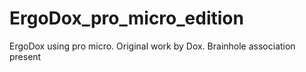 # ErgoDox_pro_micro_edition
ErgoDox using pro micro. Original work by Dox. Brainhole association present
